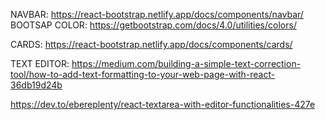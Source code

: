 NAVBAR:
https://react-bootstrap.netlify.app/docs/components/navbar/
BOOTSAP COLOR: 
https://getbootstrap.com/docs/4.0/utilities/colors/

CARDS:
https://react-bootstrap.netlify.app/docs/components/cards/

TEXT EDITOR: 
https://medium.com/building-a-simple-text-correction-tool/how-to-add-text-formatting-to-your-web-page-with-react-36db19d24b

https://dev.to/ebereplenty/react-textarea-with-editor-functionalities-427e